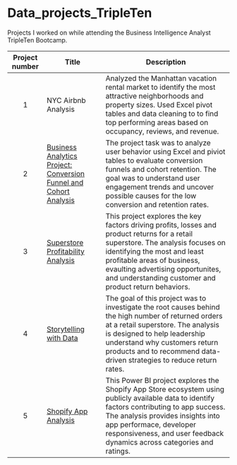 # Data_projects_TripleTen
Projects I worked on while attending the Business Intelligence Analyst TripleTen Bootcamp.


| Project number | Title | Description |
| :-----------: | ----------- |----------- |
| 1 | NYC Airbnb Analysis | Analyzed the Manhattan vacation rental market to identify the most attractive neighborhoods and property sizes. Used Excel pivot tables and data cleaning to to find top performing areas based on occupancy, reviews, and revenue. |
| 2 | [Business Analytics Project: Conversion Funnel and Cohort Analysis](https://docs.google.com/spreadsheets/d/1kf39N6dIESSXrBHnSyoSgslKcmV_j8cq5hDbi7hYl0A/edit?usp=sharing) | The project task was to analyze user behavior using Excel and piviot tables to evaluate conversion funnels and cohort retention. The goal was to understand user engagement trends and uncover possible causes for the low conversion and retention rates. |
| 3 | [Superstore Profitability Analysis](https://public.tableau.com/views/HeatherGilliamSprint4Project/avgprofitvsreturnrateinsub-category?:language=en-US&:sid=&:redirect=auth&:display_count=n&:origin=viz_share_link) | This project explores the key factors driving profits, losses and product returns for a retail superstore. The analysis focuses on identifying the most and least profitable areas of business, evaulting advertising opportunites, and understanding customer and product return behaviors. |
| 4 | [Storytelling with Data](https://public.tableau.com/views/SuperstoreAnalysis_Sprint5Project/ReturnAnalysisPresentation?:language=en-US&:sid=&:redirect=auth&:display_count=n&:origin=viz_share_link) | The goal of this project was to investigate the root causes behind the high number of returned orders at a retail superstore. The analysis is designed to help leadership understand why customers return products and to recommend data-driven strategies to reduce return rates. |
| 5 | [Shopify App Analysis](https://drive.google.com/drive/folders/1IOV5SHoIslQs2g4a9QE_25xrovu5orvt?usp=sharing) | This Power BI project explores the Shopify App Store ecosystem using publicly available data to identify factors contributing to app success. The analysis provides insights into app performace, developer responsiveness, and user feedback dynamics across categories and ratings. |
